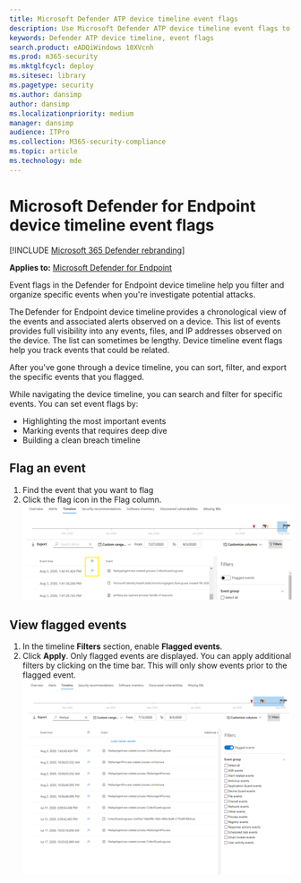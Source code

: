 ```yaml
---
title: Microsoft Defender ATP device timeline event flags
description: Use Microsoft Defender ATP device timeline event flags to
keywords: Defender ATP device timeline, event flags
search.product: eADQiWindows 10XVcnh
ms.prod: m365-security
ms.mktglfcycl: deploy
ms.sitesec: library
ms.pagetype: security
ms.author: dansimp
author: dansimp
ms.localizationpriority: medium
manager: dansimp
audience: ITPro
ms.collection: M365-security-compliance
ms.topic: article
ms.technology: mde
---
```


# Microsoft Defender for Endpoint device timeline event flags

[!INCLUDE [Microsoft 365 Defender rebranding](../../includes/microsoft-defender.md)]

**Applies to:** [Microsoft Defender for Endpoint](https://go.microsoft.com/fwlink/p/?linkid=2146631)

Event flags in the Defender for Endpoint device timeline help you filter and organize specific events when you're  investigate potential attacks.

The Defender for Endpoint device timeline provides a chronological view of the events and associated alerts observed on a device. This list of events provides full visibility into any events, files, and IP addresses observed on the device. The list can sometimes be lengthy. Device timeline event flags help you track events that could be related. 

After you've gone through a device timeline, you can sort, filter, and export the specific events that you flagged.

While navigating the device timeline, you can search and filter for specific events. You can set event flags by: 

- Highlighting the most important events 
- Marking events that requires deep dive 
- Building a clean breach timeline



## Flag an event
1. Find the event that you want to flag
2. Click the flag icon in the Flag column. 
![Image of device timeline flag](images/device-flags.png)

## View flagged events  
1. In the timeline **Filters** section, enable **Flagged events**.
2. Click **Apply**. Only flagged events are displayed.
You can apply additional filters by clicking on the time bar. This will only show events prior to the flagged event.  
![Image of device timeline flag with filter on](images/device-flag-filter.png)
